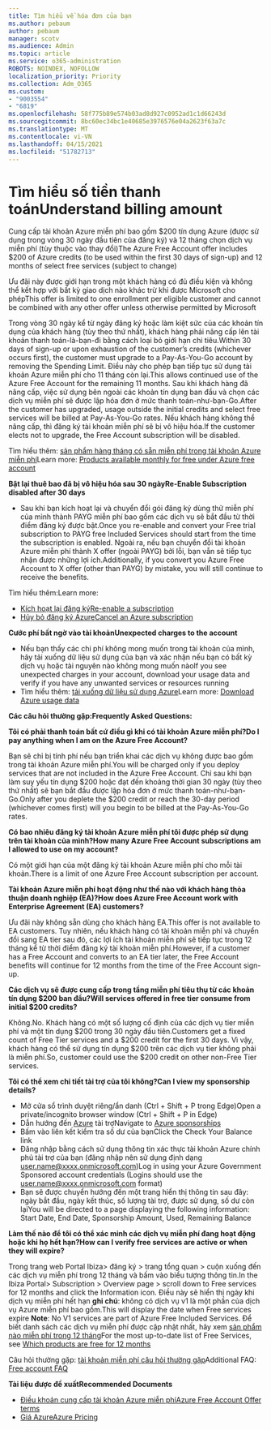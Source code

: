 ```yaml
---
title: Tìm hiểu về hóa đơn của bạn
ms.author: pebaum
author: pebaum
manager: scotv
ms.audience: Admin
ms.topic: article
ms.service: o365-administration
ROBOTS: NOINDEX, NOFOLLOW
localization_priority: Priority
ms.collection: Adm_O365
ms.custom:
- "9003554"
- "6819"
ms.openlocfilehash: 58f775b89e574b03ad8d927c0952ad1c1d66243d
ms.sourcegitcommit: 8bc60ec34bc1e40685e3976576e04a2623f63a7c
ms.translationtype: MT
ms.contentlocale: vi-VN
ms.lasthandoff: 04/15/2021
ms.locfileid: "51782713"
---
```

# <a name="understand-billing-amount"></a><span data-ttu-id="9c109-102">Tìm hiểu số tiền thanh toán</span><span class="sxs-lookup"><span data-stu-id="9c109-102">Understand billing amount</span></span>

<span data-ttu-id="9c109-103">Cung cấp tài khoản Azure miễn phí bao gồm $200 tín dụng Azure (được sử dụng trong vòng 30 ngày đầu tiên của đăng ký) và 12 tháng chọn dịch vụ miễn phí (tùy thuộc vào thay đổi)</span><span class="sxs-lookup"><span data-stu-id="9c109-103">The Azure Free Account offer includes $200 of Azure credits (to be used within the first 30 days of sign-up) and 12 months of select free services (subject to change)</span></span>

<span data-ttu-id="9c109-104">Ưu đãi này được giới hạn trong một khách hàng có đủ điều kiện và không thể kết hợp với bất kỳ giao dịch nào khác trừ khi được Microsoft cho phép</span><span class="sxs-lookup"><span data-stu-id="9c109-104">This offer is limited to one enrollment per eligible customer and cannot be combined with any other offer unless otherwise permitted by Microsoft</span></span>

<span data-ttu-id="9c109-105">Trong vòng 30 ngày kể từ ngày đăng ký hoặc làm kiệt sức của các khoản tín dụng của khách hàng (tùy theo thứ nhất), khách hàng phải nâng cấp lên tài khoản thanh toán-là-bạn-đi bằng cách loại bỏ giới hạn chi tiêu.</span><span class="sxs-lookup"><span data-stu-id="9c109-105">Within 30 days of sign-up or upon exhaustion of the customer’s credits (whichever occurs first), the customer must upgrade to a Pay-As-You-Go account by removing the Spending Limit.</span></span> <span data-ttu-id="9c109-106">Điều này cho phép bạn tiếp tục sử dụng tài khoản Azure miễn phí cho 11 tháng còn lại.</span><span class="sxs-lookup"><span data-stu-id="9c109-106">This allows continued use of the Azure Free Account for the remaining 11 months.</span></span> <span data-ttu-id="9c109-107">Sau khi khách hàng đã nâng cấp, việc sử dụng bên ngoài các khoản tín dụng ban đầu và chọn các dịch vụ miễn phí sẽ được lập hóa đơn ở mức thanh toán-như-bạn-Go.</span><span class="sxs-lookup"><span data-stu-id="9c109-107">After the customer has upgraded, usage outside the initial credits and select free services will be billed at Pay-As-You-Go rates.</span></span> <span data-ttu-id="9c109-108">Nếu khách hàng không thể nâng cấp, thì đăng ký tài khoản miễn phí sẽ bị vô hiệu hóa.</span><span class="sxs-lookup"><span data-stu-id="9c109-108">If the customer elects not to upgrade, the Free Account subscription will be disabled.</span></span>

<span data-ttu-id="9c109-109">Tìm hiểu thêm: [sản phẩm hàng tháng có sẵn miễn phí trong tài khoản Azure miễn phí](https://azure.microsoft.com/free/free-account-faq/)</span><span class="sxs-lookup"><span data-stu-id="9c109-109">Learn more: [Products available monthly for free under Azure free account](https://azure.microsoft.com/free/free-account-faq/)</span></span>

<span data-ttu-id="9c109-110">**Bật lại thuê bao đã bị vô hiệu hóa sau 30 ngày**</span><span class="sxs-lookup"><span data-stu-id="9c109-110">**Re-Enable Subscription disabled after 30 days**</span></span>

- <span data-ttu-id="9c109-111">Sau khi bạn kích hoạt lại và chuyển đổi gói đăng ký dùng thử miễn phí của mình thành PAYG miễn phí bao gồm các dịch vụ sẽ bắt đầu từ thời điểm đăng ký được bật.</span><span class="sxs-lookup"><span data-stu-id="9c109-111">Once you re-enable and convert your Free trial subscription to PAYG free Included Services should start from the time the subscription is enabled.</span></span> <span data-ttu-id="9c109-112">Ngoài ra, nếu bạn chuyển đổi tài khoản Azure miễn phí thành X offer (ngoài PAYG) bởi lỗi, bạn vẫn sẽ tiếp tục nhận được những lợi ích.</span><span class="sxs-lookup"><span data-stu-id="9c109-112">Additionally, if you convert you Azure Free Account to X offer (other than PAYG) by mistake, you will still continue to receive the benefits.</span></span>

<span data-ttu-id="9c109-113">Tìm hiểu thêm:</span><span class="sxs-lookup"><span data-stu-id="9c109-113">Learn more:</span></span> 
- [<span data-ttu-id="9c109-114">Kích hoạt lại đăng ký</span><span class="sxs-lookup"><span data-stu-id="9c109-114">Re-enable a subscription</span></span>](https://docs.microsoft.com/azure/billing/billing-subscription-become-disable?WT.mc_id=Portal-Microsoft_Azure_Support)
- [<span data-ttu-id="9c109-115">Hủy bỏ đăng ký Azure</span><span class="sxs-lookup"><span data-stu-id="9c109-115">Cancel an Azure subscription</span></span>](https://docs.microsoft.com/azure/billing/billing-how-to-cancel-azure-subscription?WT.mc_id=Portal-Microsoft_Azure_Support)

<span data-ttu-id="9c109-116">**Cước phí bất ngờ vào tài khoản**</span><span class="sxs-lookup"><span data-stu-id="9c109-116">**Unexpected charges to the account**</span></span>

- <span data-ttu-id="9c109-117">Nếu bạn thấy các chi phí không mong muốn trong tài khoản của mình, hãy tải xuống dữ liệu sử dụng của bạn và xác nhận nếu bạn có bất kỳ dịch vụ hoặc tài nguyên nào không mong muốn nào</span><span class="sxs-lookup"><span data-stu-id="9c109-117">If you see unexpected charges in your account, download your usage data and verify if you have any unwanted services or resources running</span></span>
- <span data-ttu-id="9c109-118">Tìm hiểu thêm: [tải xuống dữ liệu sử dụng Azure](https://docs.microsoft.com/azure/billing/billing-download-azure-invoice-daily-usage-date?WT.mc_id=Portal-Microsoft_Azure_Support#download-usage)</span><span class="sxs-lookup"><span data-stu-id="9c109-118">Learn more: [Download Azure usage data](https://docs.microsoft.com/azure/billing/billing-download-azure-invoice-daily-usage-date?WT.mc_id=Portal-Microsoft_Azure_Support#download-usage)</span></span>

<span data-ttu-id="9c109-119">**Các câu hỏi thường gặp:**</span><span class="sxs-lookup"><span data-stu-id="9c109-119">**Frequently Asked Questions:**</span></span>

<span data-ttu-id="9c109-120">**Tôi có phải thanh toán bất cứ điều gì khi có tài khoản Azure miễn phí?**</span><span class="sxs-lookup"><span data-stu-id="9c109-120">**Do I pay anything when I am on the Azure Free Account?**</span></span>

<span data-ttu-id="9c109-121">Bạn sẽ chỉ bị tính phí nếu bạn triển khai các dịch vụ không được bao gồm trong tài khoản Azure miễn phí.</span><span class="sxs-lookup"><span data-stu-id="9c109-121">You will be charged only if you deploy services that are not included in the Azure Free Account.</span></span> <span data-ttu-id="9c109-122">Chỉ sau khi bạn làm suy yếu tín dụng $200 hoặc đạt đến khoảng thời gian 30 ngày (tùy theo thứ nhất) sẽ bạn bắt đầu được lập hóa đơn ở mức thanh toán-như-bạn-Go.</span><span class="sxs-lookup"><span data-stu-id="9c109-122">Only after you deplete the $200 credit or reach the 30-day period (whichever comes first) will you begin to be billed at the Pay-As-You-Go rates.</span></span>

<span data-ttu-id="9c109-123">**Có bao nhiêu đăng ký tài khoản Azure miễn phí tôi được phép sử dụng trên tài khoản của mình?**</span><span class="sxs-lookup"><span data-stu-id="9c109-123">**How many Azure Free Account subscriptions am I allowed to use on my account?**</span></span>  

<span data-ttu-id="9c109-124">Có một giới hạn của một đăng ký tài khoản Azure miễn phí cho mỗi tài khoản.</span><span class="sxs-lookup"><span data-stu-id="9c109-124">There is a limit of one Azure Free Account subscription per account.</span></span>

<span data-ttu-id="9c109-125">**Tài khoản Azure miễn phí hoạt động như thế nào với khách hàng thỏa thuận doanh nghiệp (EA)?**</span><span class="sxs-lookup"><span data-stu-id="9c109-125">**How does Azure Free Account work with Enterprise Agreement (EA) customers?**</span></span>  

<span data-ttu-id="9c109-126">Ưu đãi này không sẵn dùng cho khách hàng EA.</span><span class="sxs-lookup"><span data-stu-id="9c109-126">This offer is not available to EA customers.</span></span> <span data-ttu-id="9c109-127">Tuy nhiên, nếu khách hàng có tài khoản miễn phí và chuyển đổi sang EA tier sau đó, các lợi ích tài khoản miễn phí sẽ tiếp tục trong 12 tháng kể từ thời điểm đăng ký tài khoản miễn phí.</span><span class="sxs-lookup"><span data-stu-id="9c109-127">However, if a customer has a Free Account and converts to an EA tier later, the Free Account benefits will continue for 12 months from the time of the Free Account sign-up.</span></span>

<span data-ttu-id="9c109-128">**Các dịch vụ sẽ được cung cấp trong tầng miễn phí tiêu thụ từ các khoản tín dụng $200 ban đầu?**</span><span class="sxs-lookup"><span data-stu-id="9c109-128">**Will services offered in free tier consume from initial $200 credits?**</span></span>  

<span data-ttu-id="9c109-129">Không.</span><span class="sxs-lookup"><span data-stu-id="9c109-129">No.</span></span> <span data-ttu-id="9c109-130">Khách hàng có một số lượng cố định của các dịch vụ tier miễn phí và một tín dụng $200 trong 30 ngày đầu tiên.</span><span class="sxs-lookup"><span data-stu-id="9c109-130">Customers get a fixed count of Free Tier services and a $200 credit for the first 30 days.</span></span> <span data-ttu-id="9c109-131">Vì vậy, khách hàng có thể sử dụng tín dụng $200 trên các dịch vụ tier không phải là miễn phí.</span><span class="sxs-lookup"><span data-stu-id="9c109-131">So, customer could use the $200 credit on other non-Free Tier services.</span></span>

<span data-ttu-id="9c109-132">**Tôi có thể xem chi tiết tài trợ của tôi không?**</span><span class="sxs-lookup"><span data-stu-id="9c109-132">**Can I view my sponsorship details?**</span></span>

- <span data-ttu-id="9c109-133">Mở cửa sổ trình duyệt riêng/ẩn danh (Ctrl + Shift + P trong Edge)</span><span class="sxs-lookup"><span data-stu-id="9c109-133">Open a private/incognito browser window (Ctrl + Shift + P in Edge)</span></span>
- <span data-ttu-id="9c109-134">Dẫn hướng đến [Azure](http://www.microsoftazuresponsorships.com/) tài trợ</span><span class="sxs-lookup"><span data-stu-id="9c109-134">Navigate to [Azure sponsorships](http://www.microsoftazuresponsorships.com/)</span></span>
- <span data-ttu-id="9c109-135">Bấm vào liên kết kiểm tra số dư của bạn</span><span class="sxs-lookup"><span data-stu-id="9c109-135">Click the Check Your Balance link</span></span>
- <span data-ttu-id="9c109-136">Đăng nhập bằng cách sử dụng thông tin xác thực tài khoản Azure chính phủ tài trợ của bạn (đăng nhập nên sử dụng định dạng user.name@xxxx.onmicrosoft.com)</span><span class="sxs-lookup"><span data-stu-id="9c109-136">Log in using your Azure Government Sponsored account credentials (Logins should use the user.name@xxxx.onmicrosoft.com format)</span></span>
- <span data-ttu-id="9c109-137">Bạn sẽ được chuyển hướng đến một trang hiển thị thông tin sau đây: ngày bắt đầu, ngày kết thúc, số lượng tài trợ, được sử dụng, số dư còn lại</span><span class="sxs-lookup"><span data-stu-id="9c109-137">You will be directed to a page displaying the following information: Start Date, End Date, Sponsorship Amount, Used, Remaining Balance</span></span>

<span data-ttu-id="9c109-138">**Làm thế nào để tôi có thể xác minh các dịch vụ miễn phí đang hoạt động hoặc khi họ hết hạn?**</span><span class="sxs-lookup"><span data-stu-id="9c109-138">**How can I verify free services are active or when they will expire?**</span></span>

<span data-ttu-id="9c109-139">Trong trang web Portal Ibiza> đăng ký > trang tổng quan > cuộn xuống đến các dịch vụ miễn phí trong 12 tháng và bấm vào biểu tượng thông tin.</span><span class="sxs-lookup"><span data-stu-id="9c109-139">In the Ibiza Portal> Subscription > Overview page > scroll down to Free services for 12 months and click the Information icon.</span></span> <span data-ttu-id="9c109-140">Điều này sẽ hiển thị ngày khi dịch vụ miễn phí hết hạn **ghi chú**: không có dịch vụ v1 là một phần của dịch vụ Azure miễn phí bao gồm.</span><span class="sxs-lookup"><span data-stu-id="9c109-140">This will display the date when Free services expire **Note**: No V1 services are part of Azure Free Included Services.</span></span> <span data-ttu-id="9c109-141">Để biết danh sách các dịch vụ miễn phí được cập nhật nhất, hãy xem [sản phẩm nào miễn phí trong 12 tháng](http://www.microsoftazuresponsorships.com/)</span><span class="sxs-lookup"><span data-stu-id="9c109-141">For the most up-to-date list of Free Services, see [Which products are free for 12 months](http://www.microsoftazuresponsorships.com/)</span></span>

<span data-ttu-id="9c109-142">Câu hỏi thường gặp: [tài khoản miễn phí câu hỏi thường gặp](https://azure.microsoft.com/free/free-account-faq/)</span><span class="sxs-lookup"><span data-stu-id="9c109-142">Additional FAQ: [Free account FAQ](https://azure.microsoft.com/free/free-account-faq/)</span></span>

<span data-ttu-id="9c109-143">**Tài liệu được đề xuất**</span><span class="sxs-lookup"><span data-stu-id="9c109-143">**Recommended Documents**</span></span>

- [<span data-ttu-id="9c109-144">Điều khoản cung cấp tài khoản Azure miễn phí</span><span class="sxs-lookup"><span data-stu-id="9c109-144">Azure Free Account Offer terms</span></span>](https://azure.microsoft.com/offers/ms-azr-0044p/)
- [<span data-ttu-id="9c109-145">Giá Azure</span><span class="sxs-lookup"><span data-stu-id="9c109-145">Azure Pricing</span></span>](https://azure.microsoft.com/pricing/)